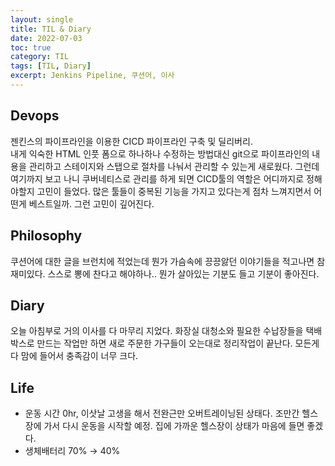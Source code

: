```yaml
---
layout: single
title: TIL & Diary
date: 2022-07-03
toc: true
category: TIL
tags: [TIL, Diary]
excerpt: Jenkins Pipeline, 쿠션어, 이사
---
```

## Devops  
젠킨스의 파이프라인을 이용한 CICD 파이프라인 구축 및 딜리버리.   
내게 익숙한 HTML 인풋 폼으로 하나하나 수정하는 방법대신 git으로 파이프라인의 내용을 관리하고 스테이지와 스탭으로 절차를 나눠서 관리할 수 있는게 새로웠다. 그런데 여기까지 보고 나니 쿠버네티스로 관리를 하게 되면 CICD툴의 역할은 어디까지로 정해야할지 고민이 들었다. 많은 툴들이 중복된 기능을 가지고 있다는게 점차 느껴지면서 어떤게 베스트일까. 그런 고민이 깊어진다.

## Philosophy  
쿠션어에 대한 글을 브런치에 적었는데 뭔가 가슴속에 끙끙앓던 이야기들을 적고나면 참 재미있다. 스스로 뽕에 찬다고 해야하나.. 뭔가 살아있는 기분도 들고 기분이 좋아진다.

## Diary  
오늘 아침부로 거의 이사를 다 마무리 지었다. 화장실 대청소와 필요한 수납장들을 택배 박스로 만드는 작업만 하면 새로 주문한 가구들이 오는대로 정리작업이 끝난다. 모든게 다 맘에 들어서 충족감이 너무 크다.

## Life  
* 운동 시간 0hr, 이삿날 고생을 해서 전완근만 오버트레이닝된 상태다. 조만간 헬스장에 가서 다시 운동을 시작할 예정. 집에 가까운 헬스장이 상태가 마음에 들면 좋겠다.
* 생체배터리 70% → 40%
  